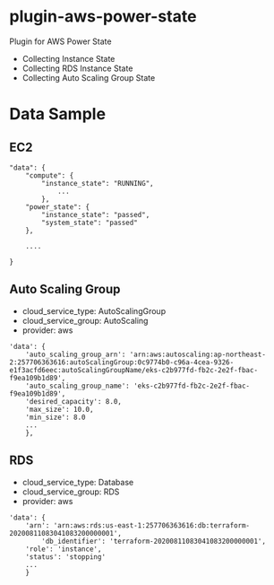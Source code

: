 # plugin-aws-power-state

Plugin for AWS Power State
- Collecting Instance State
- Collecting RDS Instance State
- Collecting Auto Scaling Group State

# Data Sample

## EC2

~~~
"data": {
	"compute": {
		"instance_state": "RUNNING",
			...
		},
	"power_state": {
		"instance_state": "passed",
		"system_state": "passed"
	},

	....
		
}
~~~

## Auto Scaling Group

- cloud_service_type: AutoScalingGroup
- cloud_service_group: AutoScaling
- provider: aws

~~~
'data': {
	'auto_scaling_group_arn': 'arn:aws:autoscaling:ap-northeast-2:257706363616:autoScalingGroup:0c9774b0-c96a-4cea-9326-e1f3acfd6eec:autoScalingGroupName/eks-c2b977fd-fb2c-2e2f-fbac-f9ea109b1d89',
	'auto_scaling_group_name': 'eks-c2b977fd-fb2c-2e2f-fbac-f9ea109b1d89',
	'desired_capacity': 8.0,
	'max_size': 10.0,
	'min_size': 8.0
	...
	},

~~~

## RDS

- cloud_service_type: Database
- cloud_service_group: RDS
- provider: aws

~~~
'data': {
	'arn': 'arn:aws:rds:us-east-1:257706363616:db:terraform-20200811083041083200000001',
        'db_identifier': 'terraform-20200811083041083200000001',
	'role': 'instance',
	'status': 'stopping'
	...
	}
~~~


